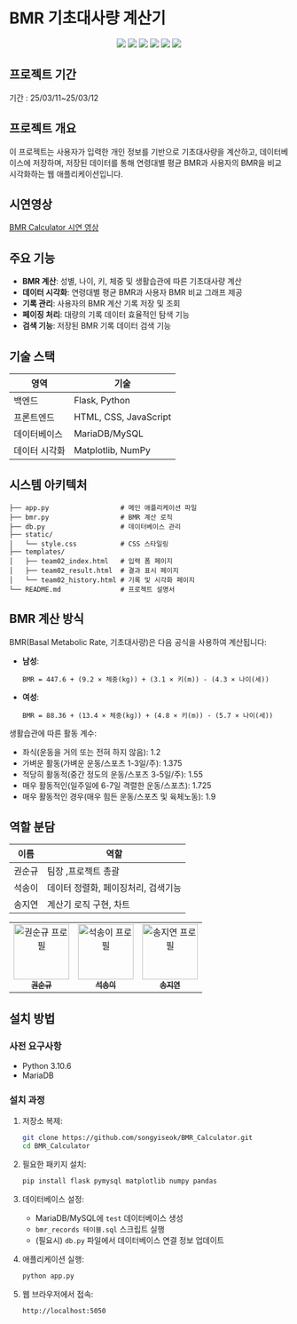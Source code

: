 # BMR 기초대사량 계산기

<p align="center">
  <img src="https://img.shields.io/badge/python-3776AB?style=for-the-badge&logo=python&logoColor=white" />
  <img src="https://img.shields.io/badge/flask-000000?style=for-the-badge&logo=flask&logoColor=white" />
  <img src="https://img.shields.io/badge/mariadb-003545?style=for-the-badge&logo=mariadb&logoColor=white" />
  <img src="https://img.shields.io/badge/matplotlib-11557c?style=for-the-badge&logo=matplotlib&logoColor=white" />
  <img src="https://img.shields.io/badge/numpy-013243?style=for-the-badge&logo=numpy&logoColor=white" />
  <img src="https://img.shields.io/badge/jquery-0769AD?style=for-the-badge&logo=jquery&logoColor=white" />
</p>

## 프로젝트 기간
기간 : 25/03/11~25/03/12

## 프로젝트 개요
이 프로젝트는 사용자가 입력한 개인 정보를 기반으로 기초대사량을 계산하고, 데이터베이스에 저장하며, 저장된 데이터를 통해 연령대별 평균 BMR과 사용자의 BMR을 비교 시각화하는 웹 애플리케이션입니다.

## 시연영상

[BMR Calculator 시연 영상](https://www.youtube.com/watch?v=06BQE0mELiY)


## 주요 기능

- **BMR 계산**: 성별, 나이, 키, 체중 및 생활습관에 따른 기초대사량 계산
- **데이터 시각화**: 연령대별 평균 BMR과 사용자 BMR 비교 그래프 제공
- **기록 관리**: 사용자의 BMR 계산 기록 저장 및 조회
- **페이징 처리**: 대량의 기록 데이터 효율적인 탐색 기능
- **검색 기능**: 저장된 BMR 기록 데이터 검색 기능

## 기술 스택

| 영역 | 기술 |
|------|------|
| 백엔드 | Flask, Python |
| 프론트엔드 | HTML, CSS, JavaScript |
| 데이터베이스 | MariaDB/MySQL |
| 데이터 시각화 | Matplotlib, NumPy |

## 시스템 아키텍처

```
├── app.py                  # 메인 애플리케이션 파일
├── bmr.py                  # BMR 계산 로직
├── db.py                   # 데이터베이스 관리
├── static/
│   └── style.css           # CSS 스타일링
├── templates/
│   ├── team02_index.html   # 입력 폼 페이지
│   ├── team02_result.html  # 결과 표시 페이지
│   └── team02_history.html # 기록 및 시각화 페이지
└── README.md               # 프로젝트 설명서
```

## BMR 계산 방식

BMR(Basal Metabolic Rate, 기초대사량)은 다음 공식을 사용하여 계산됩니다:

- **남성**:
  ```
  BMR = 447.6 + (9.2 × 체중(kg)) + (3.1 × 키(m)) - (4.3 × 나이(세))
  ```

- **여성**:
  ```
  BMR = 88.36 + (13.4 × 체중(kg)) + (4.8 × 키(m)) - (5.7 × 나이(세))
  ```

생활습관에 따른 활동 계수:
- 좌식(운동을 거의 또는 전혀 하지 않음): 1.2
- 가벼운 활동(가벼운 운동/스포츠 1-3일/주): 1.375
- 적당히 활동적(중간 정도의 운동/스포츠 3-5일/주): 1.55
- 매우 활동적인(일주일에 6-7일 격렬한 운동/스포츠): 1.725
- 매우 활동적인 경우(매우 힘든 운동/스포츠 및 육체노동): 1.9

## 역할 분담

| 이름 | 역할 |
|------|------|
| 권순규 | 팀장 ,프로젝트 총괄 |
| 석송이 | 데이터 정렬화, 페이징처리, 검색기능 |
| 송지연 | 계산기 로직 구현, 차트 |

<artifacts>
<artifact id="profile-cards" type="text/markdown">
<table>
  <tr>
    <td align="center">
      <a href="https://github.com/SK-Kwon90">
        <img src="https://github.com/SK-Kwon90.png" width="100px;" alt="권순규 프로필"/>
        <br />
        <sub><b>권순규</b></sub>
      </a>
      <br />
    </td>
    <td align="center">
      <a href="https://github.com/songyiseok">
        <img src="https://github.com/songyiseok.png" width="100px;" alt="석송이 프로필"/>
        <br />
        <sub><b>석송이</b></sub>
      </a>
      <br />
    </td>
    <td align="center">
      <a href="https://github.com/ssuuoo12">
        <img src="https://github.com/ssuuoo12.png" width="100px;" alt="송지연 프로필"/>
        <br />
        <sub><b>송지연</b></sub>
      </a>
      <br />
    </td>
  </tr>
</table>
</artifact>
</artifacts>

## 설치 방법

### 사전 요구사항
- Python 3.10.6
- MariaDB

### 설치 과정

1. 저장소 복제:
   ```bash
   git clone https://github.com/songyiseok/BMR_Calculator.git
   cd BMR_Calculator
   ```
2. 필요한 패키지 설치:
   ```bash
   pip install flask pymysql matplotlib numpy pandas
   ```

3. 데이터베이스 설정:
   - MariaDB/MySQL에 `test` 데이터베이스 생성
   - `bmr_records 테이블.sql` 스크립트 실행
   - (필요시) `db.py` 파일에서 데이터베이스 연결 정보 업데이트

4. 애플리케이션 실행:
   ```bash
   python app.py
   ```

5. 웹 브라우저에서 접속:
   ```
   http://localhost:5050
   ```
